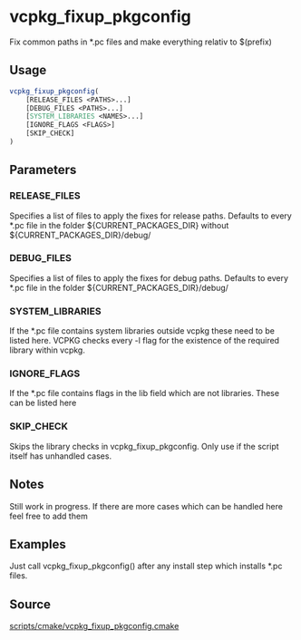 # vcpkg_fixup_pkgconfig

Fix common paths in *.pc files and make everything relativ to $(prefix)

## Usage
```cmake
vcpkg_fixup_pkgconfig(
    [RELEASE_FILES <PATHS>...]
    [DEBUG_FILES <PATHS>...]
    [SYSTEM_LIBRARIES <NAMES>...]
    [IGNORE_FLAGS <FLAGS>]
    [SKIP_CHECK]
)
```

## Parameters
### RELEASE_FILES
Specifies a list of files to apply the fixes for release paths.
Defaults to every *.pc file in the folder ${CURRENT_PACKAGES_DIR} without ${CURRENT_PACKAGES_DIR}/debug/

### DEBUG_FILES
Specifies a list of files to apply the fixes for debug paths.
Defaults to every *.pc file in the folder ${CURRENT_PACKAGES_DIR}/debug/

### SYSTEM_LIBRARIES
If the *.pc file contains system libraries outside vcpkg these need to be listed here.
VCPKG checks every -l flag for the existence of the required library within vcpkg.

### IGNORE_FLAGS
If the *.pc file contains flags in the lib field which are not libraries. These can be listed here

### SKIP_CHECK
Skips the library checks in vcpkg_fixup_pkgconfig. Only use if the script itself has unhandled cases. 

## Notes
Still work in progress. If there are more cases which can be handled here feel free to add them

## Examples
Just call vcpkg_fixup_pkgconfig() after any install step which installs *.pc files.

## Source
[scripts/cmake/vcpkg_fixup_pkgconfig.cmake](https://github.com/Microsoft/vcpkg/blob/master/scripts/cmake/vcpkg_fixup_pkgconfig.cmake)
